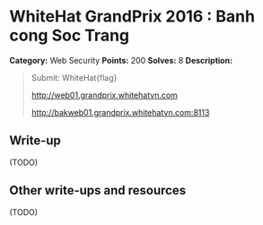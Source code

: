 # WhiteHat GrandPrix 2016 : Banh cong Soc Trang

**Category:** Web Security
**Points:** 200
**Solves:** 8
**Description:**

> Submit: WhiteHat{flag}
> 
> http://web01.grandprix.whitehatvn.com
> 
> http://bakweb01.grandprix.whitehatvn.com:8113

## Write-up

(TODO)

## Other write-ups and resources

(TODO)
